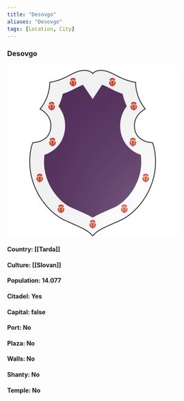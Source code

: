 ```yaml
---
title: "Desovgo"
aliases: "Desovgo"
tags: [Location, City]
---
```

### Desovgo
![](attachment/0a8de5021e755073a7ff92fb5986e1ee.svg)

#### Country: [[Tarda]]

#### Culture: [[Slovan]]

#### Population: 14.077

#### Citadel: Yes

#### Capital: false

#### Port: No

#### Plaza: No

#### Walls: No

#### Shanty: No

#### Temple: No

